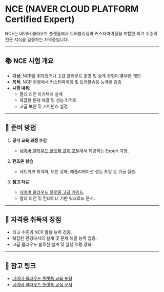 # NCE (NAVER CLOUD PLATFORM Certified Expert)

NCE는 네이버 클라우드 플랫폼에서 트러블슈팅과 커스터마이징을 포함한 최고 수준의 전문 지식을 검증하는 자격증입니다.

---

## 📚 NCE 시험 개요

- **대상**: NCP를 취득했거나 고급 클라우드 운영 및 설계 경험이 풍부한 개인
- **목적**: NCP 환경에서 커스터마이징 및 트러블슈팅 능력을 검증
- **시험 내용**:
  - 멀티 리전 아키텍처 설계
  - 복잡한 문제 해결 및 성능 최적화
  - 고급 보안 및 거버넌스 설정

---

## 📌 준비 방법

1. **공식 교육 과정 수강**  
   - [네이버 클라우드 플랫폼 교육 포털](https://edu.ncloud.com/)에서 제공하는 Expert 과정.

2. **핸즈온 실습**  
   - 네트워크 최적화, 보안 강화, 애플리케이션 성능 조정 등 고급 실습.

3. **참고 자료**  
   - [네이버 클라우드 플랫폼 고급 가이드](https://guide.ncloud-docs.com/).
   - 멀티 리전 및 컨테이너 기반 워크로드 문서.

---

## 🎯 자격증 취득의 장점

- 최고 수준의 NCP 활용 능력 검증.
- 복잡한 환경에서의 설계 및 문제 해결 능력 입증.
- 고급 클라우드 솔루션 설계 및 실행 역량 강화.

---

## 📑 참고 링크

- [네이버 클라우드 플랫폼 교육 포털](https://edu.ncloud.com/)
- [네이버 클라우드 플랫폼 공식 문서](https://guide.ncloud-docs.com/)
